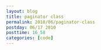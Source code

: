 ```yaml
---
layout: blog
title: paginator class
permalink: 2010/06/paginator-class
postday: 06/17 2010
posttime: 16_58
categories: [code]
---
```


<script src="https://gist.github.com/860760.js?file=paginator.rb"></script>
